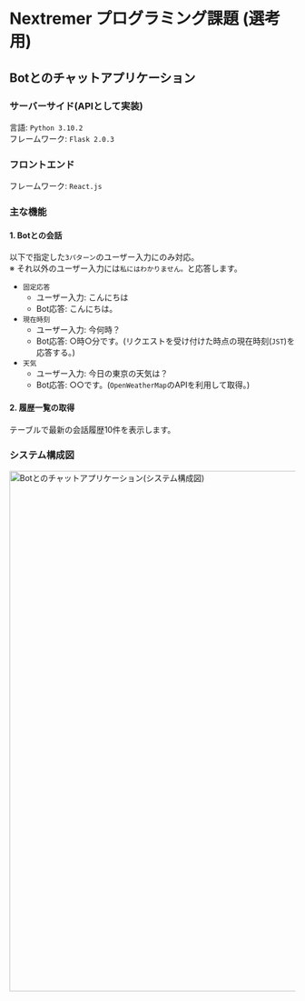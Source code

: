 # Nextremer プログラミング課題 (選考用)
## Botとのチャットアプリケーション
### サーバーサイド(APIとして実装)
言語: `Python 3.10.2`<br>
フレームワーク: `Flask 2.0.3`

### フロントエンド
フレームワーク: `React.js`

### 主な機能
#### 1. Botとの会話<br>
以下で指定した`3パターン`のユーザー入力にのみ対応。<br>
※ それ以外のユーザー入力には`私にはわかりません。`と応答します。
- `固定応答`
  - ユーザー入力: こんにちは
  - Bot応答: こんにちは。
- `現在時刻`
  - ユーザー入力: 今何時？
  - Bot応答: ○時○分です。(リクエストを受け付けた時点の現在時刻(`JST`)を応答する。)
- `天気`
  - ユーザー入力: 今日の東京の天気は？
  - Bot応答: ○○です。(`OpenWeatherMap`のAPIを利用して取得。)
#### 2. 履歴一覧の取得
テーブルで最新の会話履歴10件を表示します。

### システム構成図
<img width="916" alt="Botとのチャットアプリケーション(システム構成図)" src="https://user-images.githubusercontent.com/72130011/158066534-a1d0e038-a56b-48a5-b402-96b50072cda2.png">
